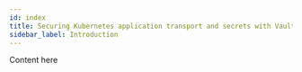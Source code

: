 ```yaml
---
id: index
title: Securing Kubernetes application transport and secrets with Vault and Consul
sidebar_label: Introduction
---
```

Content here

